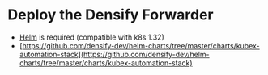 # Deploy the Densify Forwarder

* [Helm](https://helm.sh/) is required (compatible with k8s 1.32)
* [https://github.com/densify-dev/helm-charts/tree/master/charts/kubex-automation-stack](https://github.com/densify-dev/helm-charts/tree/master/charts/kubex-automation-stack)
